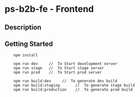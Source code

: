 # ps-b2b-fe - Frontend

## Description

## Getting Started

```
    npm install

    npm run dev     //  To Start development server
    npm run stage   //  To Start stage server
    npm run prod    //  To Start prod server

    npm run build:dev     //  To generate dev build
    npm run build:staging       //  To generate stage build
    npm run build:production    //  To generate prod build
```
